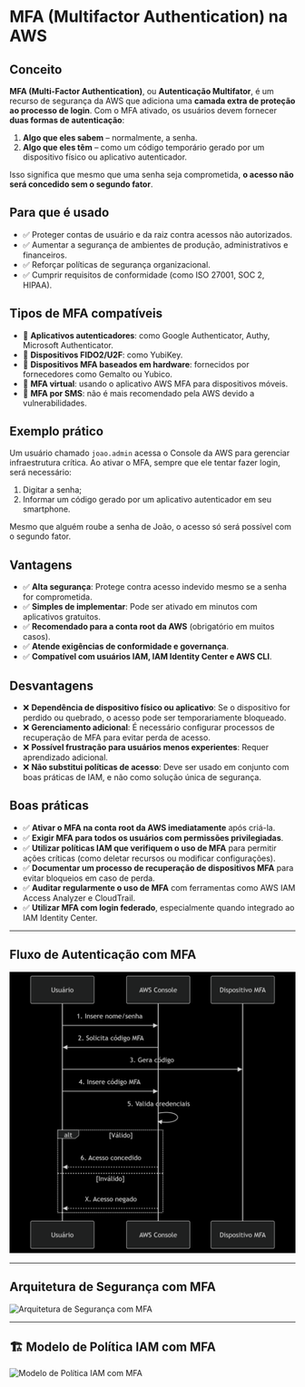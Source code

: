 # MFA (Multifactor Authentication) na AWS

## Conceito

**MFA (Multi-Factor Authentication)**, ou **Autenticação Multifator**, é um recurso de segurança da AWS que adiciona uma **camada extra de proteção ao processo de login**. Com o MFA ativado, os usuários devem fornecer **duas formas de autenticação**:

1. **Algo que eles sabem** – normalmente, a senha.
2. **Algo que eles têm** – como um código temporário gerado por um dispositivo físico ou aplicativo autenticador.

Isso significa que mesmo que uma senha seja comprometida, **o acesso não será concedido sem o segundo fator**.

## Para que é usado

- ✅ Proteger contas de usuário e da raiz contra acessos não autorizados.
- ✅ Aumentar a segurança de ambientes de produção, administrativos e financeiros.
- ✅ Reforçar políticas de segurança organizacional.
- ✅ Cumprir requisitos de conformidade (como ISO 27001, SOC 2, HIPAA).

## Tipos de MFA compatíveis

- 🔐 **Aplicativos autenticadores**: como Google Authenticator, Authy, Microsoft Authenticator.
- 🔐 **Dispositivos FIDO2/U2F**: como YubiKey.
- 🔐 **Dispositivos MFA baseados em hardware**: fornecidos por fornecedores como Gemalto ou Yubico.
- 🔐 **MFA virtual**: usando o aplicativo AWS MFA para dispositivos móveis.
- 🔐 **MFA por SMS**: não é mais recomendado pela AWS devido a vulnerabilidades.

## Exemplo prático

Um usuário chamado `joao.admin` acessa o Console da AWS para gerenciar infraestrutura crítica. Ao ativar o MFA, sempre que ele tentar fazer login, será necessário:
1. Digitar a senha;
2. Informar um código gerado por um aplicativo autenticador em seu smartphone.

Mesmo que alguém roube a senha de João, o acesso só será possível com o segundo fator.

## Vantagens

- ✅ **Alta segurança**: Protege contra acesso indevido mesmo se a senha for comprometida.
- ✅ **Simples de implementar**: Pode ser ativado em minutos com aplicativos gratuitos.
- ✅ **Recomendado para a conta root da AWS** (obrigatório em muitos casos).
- ✅ **Atende exigências de conformidade e governança**.
- ✅ **Compatível com usuários IAM, IAM Identity Center e AWS CLI**.

## Desvantagens

- ❌ **Dependência de dispositivo físico ou aplicativo**: Se o dispositivo for perdido ou quebrado, o acesso pode ser temporariamente bloqueado.
- ❌ **Gerenciamento adicional**: É necessário configurar processos de recuperação de MFA para evitar perda de acesso.
- ❌ **Possível frustração para usuários menos experientes**: Requer aprendizado adicional.
- ❌ **Não substitui políticas de acesso**: Deve ser usado em conjunto com boas práticas de IAM, e não como solução única de segurança.

## Boas práticas

- ✅ **Ativar o MFA na conta root da AWS imediatamente** após criá-la.
- ✅ **Exigir MFA para todos os usuários com permissões privilegiadas**.
- ✅ **Utilizar políticas IAM que verifiquem o uso de MFA** para permitir ações críticas (como deletar recursos ou modificar configurações).
- ✅ **Documentar um processo de recuperação de dispositivos MFA** para evitar bloqueios em caso de perda.
- ✅ **Auditar regularmente o uso de MFA** com ferramentas como AWS IAM Access Analyzer e CloudTrail.
- ✅ **Utilizar MFA com login federado**, especialmente quando integrado ao IAM Identity Center.

---


##  Fluxo de Autenticação com MFA
![ Fluxo de Autenticação com MFA](/images/Fluxo%20de%20Autenticação%20com%20MFA.png)

---

## Arquitetura de Segurança com MFA
![Arquitetura de Segurança com MFA](/images/Arquitetura%20de%20Segurança%20com%20MFA.png)

---

## 🏗️ Modelo de Política IAM com MFA
![Modelo de Política IAM com MFA](/images/Modelo%20de%20Política%20IAM%20com%20MFA.png)

